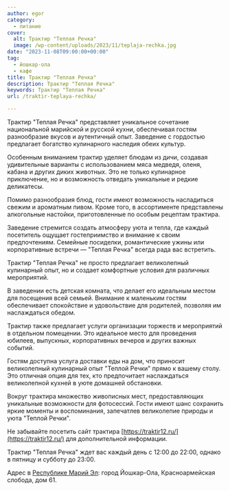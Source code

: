 ```yaml
---
author: egor
category:
  - питание
cover:
  alt: Трактир "Теплая Речка"
  image: /wp-content/uploads/2023/11/teplaja-rechka.jpg
date: "2023-11-08T09:00:00+00:00"
tag:
  - йошкар-ола
  - кафе
title: Трактир "Теплая Речка"
description: Трактир "Теплая Речка"
keywords: Трактир "Теплая Речка"
url: /traktir-teplaya-rechka/

---
```

Трактир "Теплая Речка" представляет уникальное сочетание национальной марийской и русской кухни, обеспечивая гостям разнообразие вкусов и аутентичный опыт. Заведение с гордостью предлагает богатство кулинарного наследия обеих культур.

Особенным вниманием трактир уделяет блюдам из дичи, создавая удивительные варианты с использованием мяса медведя, оленя, кабана и других диких животных. Это не только кулинарное приключение, но и возможность отведать уникальные и редкие деликатесы.

Помимо разнообразия блюд, гости имеют возможность насладиться свежим и ароматным пивом. Кроме того, в ассортименте представлены алкогольные настойки, приготовленные по особым рецептам трактира.

Заведение стремится создать атмосферу уюта и тепла, где каждый посетитель ощущает гостеприимство и внимание к своим предпочтениям. Семейные посиделки, романтические ужины или корпоративные встречи — "Теплая Речка" всегда рада вас встретить.

Трактир "Теплая Речка" не просто предлагает великолепный кулинарный опыт, но и создает комфортные условия для различных мероприятий.

В заведении есть детская комната, что делает его идеальным местом для посещения всей семьей. Внимание к маленьким гостям обеспечивает спокойствие и удовольствие для родителей, позволяя им наслаждаться обедом.

Трактир также предлагает услуги организации торжеств и мероприятий в отдельном помещении. Это идеальное место для проведения юбилеев, выпускных, корпоративных вечеров и других важных событий.

Гостям доступна услуга доставки еды на дом, что приносит великолепный кулинарный опыт "Теплой Речки" прямо к вашему столу. Это отличная опция для тех, кто предпочитает наслаждаться великолепной кухней в уюте домашней обстановки.

Вокруг трактира множество живописных мест, предоставляющих уникальные возможности для фотосессий. Гости имеют шанс сохранить яркие моменты и воспоминания, запечатлев великолепие природы и уюта "Теплой Речки".

Не забывайте посетить сайт трактира [https://traktir12.ru/](https://traktir12.ru/) для дополнительной информации.

Трактир "Теплая Речка" ждет вас каждый день с 12:00 до 22:00, однако в пятницу и субботу до 23:00.

Адрес в [Республике Марий Эл](/): город Йошкар-Ола, Красноармейская слобода, дом 61.

